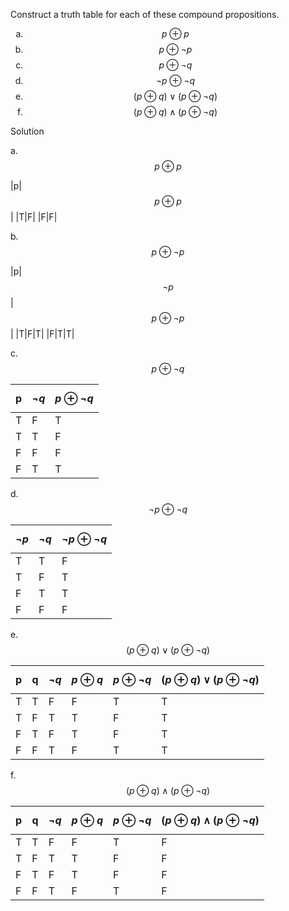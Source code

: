 Construct a truth table for each of these compound propositions.

1. $$p \oplus p$$
1. $$p \oplus \neg p$$
1. $$p \oplus \neg q$$
1. $$\neg p \oplus \neg q$$
1. $$(p \oplus q) \vee (p \oplus \neg q)$$
1. $$(p \oplus q) \wedge (p \oplus \neg q)$$

Solution

a. $$p \oplus p$$

|p|$$p \oplus p$$|
|T|F|
|F|F|

b. $$p \oplus \neg p$$

|p|$$\neg p$$|$$p \oplus \neg p$$|
|T|F|T|
|F|T|T|

c. $$p \oplus \neg q$$

|p|$$ \neg q$$|$$p \oplus \neg q$$|
|--|--|--|
|T|F|T|
|T|T|F|
|F|F|F|
|F|T|T|

d. $$\neg p \oplus \neg q$$

|$$\neg p$$|$$\neg q$$|$$\neg p \oplus \neg q$$|
|--|--|--|
|T|T|F|
|T|F|T|
|F|T|T|
|F|F|F|

e. $$(p \oplus q) \vee (p \oplus \neg q)$$

|p|q|$$\neg q$$|$$p \oplus q$$|$$p \oplus \neg q$$|$$(p \oplus q) \vee (p \oplus \neg q)$$|
|--|--|--|--|--|--|
|T|T|F|F|T|T|
|T|F|T|T|F|T|
|F|T|F|T|F|T|
|F|F|T|F|T|T|

f. $$(p \oplus q) \wedge (p \oplus \neg q)$$

|p|q|$$\neg q$$|$$p \oplus q$$|$$p \oplus \neg q$$|$$(p \oplus q) \wedge (p \oplus \neg q)$$|
|--|--|--|--|--|--|
|T|T|F|F|T|F|
|T|F|T|T|F|F|
|F|T|F|T|F|F|
|F|F|T|F|T|F|

<style type="text/css">
    ol { list-style-type: lower-alpha; }
</style>